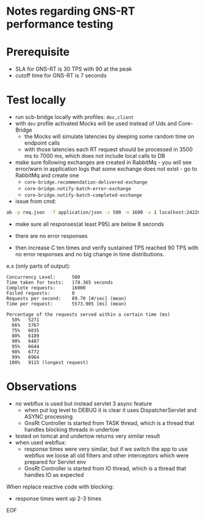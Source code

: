 # Notes regarding GNS-RT performance testing

# Prerequisite

- SLA for GNS-RT is 30 TPS with 90 at the peak
- cutoff time for GNS-RT is 7 seconds

# Test locally

- run scb-bridge locally with profiles: `dev,client`
- with `dev` profile activated Mocks will be used instead of Uds and Core-Bridge
    - the Mocks will simulate latencies by sleeping some random time on endpoint calls
    - with those latencies each RT request should be processed in 3500 ms to 7000 ms, which does not
      include local calls to DB
- make sure following exchanges are created in RabbitMq - you will see error/warn in
  application logs that some exchange does not exist - go to RabbitMq and create one
  - `core-bridge.recommendation-delivered-exchange`
  - `core-bridge.notify-batch-error-exchange`
  - `core-bridge.notify-batch-completed-exchange`
- issue from cmd:

```bash
ab -p req.json  -T application/json -c 500 -n 1600 -v 1 localhost:24220/rest/scb-bridge/v1/gnsrt/recommendation
 ```

- make sure all responses(at least P95) are below 8 seconds
- there are no error responses

- then increase C ten times and verify sustained TPS reached 90 TPS with no error responses and no
  big change in time distributions.

e.x (only parts of output):

```
Concurrency Level:      500
Time taken for tests:   178.365 seconds
Complete requests:      16000
Failed requests:        0
Requests per second:    89.70 [#/sec] (mean)
Time per request:       5573.905 [ms] (mean)

Percentage of the requests served within a certain time (ms)
  50%   5271
  66%   5767
  75%   6035
  80%   6189
  90%   6487
  95%   6644
  98%   6772
  99%   6964
 100%   9115 (longest request)
```

# Observations

- no webflux is used but instead servlet 3 async feature
    - when put log level to DEBUG it is clear it uses DispatcherServlet and ASYNC processing
    - GnsRt Controller is started from TASK thread, which is a thread that handles blocking threads
      in undertow
- tested on tomcat and undertow returns very similar result
- when used webflux:
    - response times were very similar, but if we switch the app to use webflux we loose all old filters and other
      interceptors which were prepared for Servlet env
    - GnsRt Controller is started from IO thread, which is a thread that handles IO as expected
    
When replace reactive code with blocking:
   - response times went up 2-3 times

EOF